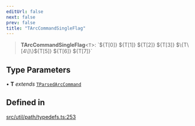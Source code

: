 ```yaml
---
editUrl: false
next: false
prev: false
title: "TArcCommandSingleFlag"
---
```


> **TArcCommandSingleFlag**\<`T`\>: \`$\{T\[0\]\} $\{T\[1\]\} $\{T\[2\]\} $\{T\[3\]\} $\{T\[4\]\}$\{T\[5\]\} $\{T\[6\]\} $\{T\[7\]\}\`

## Type Parameters

• **T** *extends* [`TParsedArcCommand`](/api/namespaces/util/type-aliases/tparsedarccommand/)

## Defined in

[src/util/path/typedefs.ts:253](https://github.com/fabricjs/fabric.js/blob/c093e29e73123dafcfa091ff4d5e04e690bb796e/src/util/path/typedefs.ts#L253)
